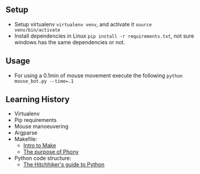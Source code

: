 ## Setup
- Setup virtualenv ```virtualenv venv```, and activate it ```source venv/bin/activate```
- Install dependencies in Linux ```pip install -r requirements.txt```, not sure windows has the same dependencies or not.

## Usage
- For using a 0.1min of mouse movement execute the following ```python mouse_bot.py --time=.1```

## Learning History
- Virtualenv
- Pip requirements
- Mouse manoeuvering
- Argparse
- Makefile:
    - [Intro to Make](http://www.linuxdevcenter.com/pub/a/linux/2002/01/31/make_intro.html?page=2)
    - [The purpose of Phony](http://stackoverflow.com/questions/2145590/what-is-the-purpose-of-phony-in-a-makefile)
- Python code structure:
    - [The Hitchhiker's guide to Python](http://docs.python-guide.org/en/latest/writing/structure/)

